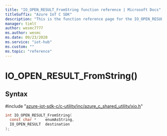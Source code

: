 ```yaml
---                             
title: "IO_OPEN_RESULT_FromString function reference | Microsoft Docs" 
titleSuffix: "Azure IoT C SDK"            
description: "This is the function reference page for the IO_OPEN_RESULT_FromString() function in the Azure IoT C SDK. This SDK is used with Azure IoT Hub and Azure IoT Hub Device Provisioning Service"            
manager: timlt                 
author: wesmc7777              
ms.author: wesmc               
ms.date: 09/23/2020                    
ms.service: "iot-hub"             
ms.custom: ""                
ms.topic: "reference"        
---                            
```


# IO_OPEN_RESULT_FromString()

## Syntax

\#include "[azure-iot-sdk-c/c-utility/inc/azure_c_shared_utility/xio.h](../xio-h.md)"  
```C
int IO_OPEN_RESULT_FromString(
  const char *    enumAsString,
  IO_OPEN_RESULT  destination
);
```

